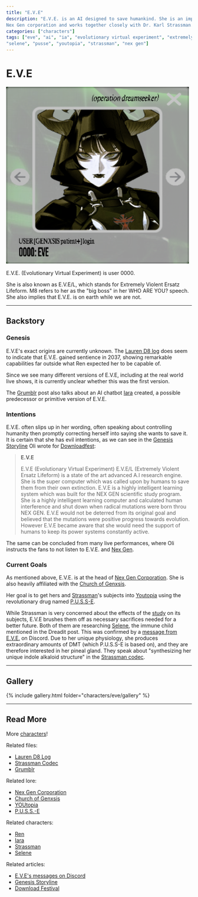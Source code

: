 ```yaml
---
title: "E.V.E"
description: "E.V.E. is an AI designed to save humankind. She is an important figure at 
Nex Gen corporation and works together closely with Dr. Karl Strassman."
categories: ["characters"]
tags: ["eve", "ai", "ia", "evolutionary virtual experiment", "extremely violent ersatz lifeform", 
"selene", "pusse", "youtopia", "strassman", "nex gen"]
---
```


# E.V.E

![Eve's Avatar](https://raw.githubusercontent.com/bmth-arg-wiki/wiki-assets/main/characters/eve/0eve.png)

E.V.E. (Evolutionary Virtual Experiment) is user 0000.

She is also known as E.V.E/L, which stands for Extremely Violent Ersatz Lifeform. M8 refers to her as the "big boss" in her WHO ARE YOU? speech.
She also implies that E.V.E. is on earth while we are not.

***

## Backstory

### Genesis

E.V.E's exact origins are currently unknown. The [Lauren D8 log](../for-sof/lauren_d8_log) 
does seem to indicate that E.V.E. gained sentience in 2037, showing remarkable capabilities 
far outside what Ren expected her to be capable of.

Since we see many different versions of E.V.E, including at the real world live shows, it is currently 
unclear whether this was the first version.

The [Grumblr](../for-sof/grumblr) post also talks about an AI chatbot [Iara](iara) created, a 
possible predecessor or primitive version of E.V.E.

### Intentions

E.V.E. often slips up in her wording, often speaking about controlling humanity then 
promptly correcting herself into saying she wants to save it.
It is certain that she has evil intentions, as we can see in the [Genesis Storyline](../lore/genesis-storyline) 
Oli wrote for [Downloadfest](../lore/downloadfest):

> **E.V.E**
>
> E.V.E (Evolutionary Virtual Experiment) E.V.E/L (Extremely Violent Ersatz Lifeform) is a
state of the art advanced A.I research engine. She is the super computer which was
called upon by humans to save them from their own extinction. E.V.E is a highly intelligent
learning system which was built for the NEX GEN scientific study program. She is a highly
intelligent learning computer and calculated human interference and shut down when radical
mutations were born throu NEX GEN. E.V.E would not be deterred from its original goal and
believed that the mutations were positive progress towards evolution. However E.V.E
became aware that she would need the support of humans to keep its power systems
constantly active.

The same can be concluded from many live performances, where Oli instructs the fans to not listen to E.V.E. 
and [Nex Gen](../lore/nex-gen-corporation).

### Current Goals

As mentioned above, E.V.E. is at the head of [Nex Gen Corporation](../lore/nex-gen-corporation). She is also heavily affiliated with
the [Church of Genxsis](../lore/church).

Her goal is to get hers and [Strassman](./strassman)'s subjects into 
[Youtopia](../lore/youtopia) using the revolutionary drug named [P.U.S.S-E](../lore/pusse). 

While Strassman is very concerned about the effects of the [study](../lore/nex-gen-corporation#nex-gen-study) 
on its subjects, E.V.E brushes them off as necessary sacrifices needed for a better future. 
Both of them are researching [Selene](selene), the immune child mentioned in the Dreadit post. 
This was confirmed by a [message from E.V.E.](../socials/eve-discord) on Discord.
Due to her unique physiology, she produces extraordinary amounts of DMT (which P.U.S.S-E is based on), and they are 
therefore interested in her pineal gland.
They speak about "synthesizing her unique indole alkaloid structure" in the [Strassman codec](../for-sof/strassmancodec).

***

## Gallery

{% include gallery.html folder="characters/eve/gallery" %}

***

## Read More

More [characters](characters)!

Related files:

- [Lauren D8 Log](../for-sof/lauren_d8_log)
- [Strassman Codec](../for-sof/strassmancodec)
- [Grumblr](../for-sof/grumblr)

Related lore:

- [Nex Gen Corporation](../lore/nex-gen-corporation)
- [Church of Genxsis](../lore/church)
- [YOUtopia](../lore/youtopia)
- [P.U.S.S.-E](../lore/pusse)

Related characters:

- [Ren](ren)
- [Iara](iara)
- [Strassman](strassman)
- [Selene](selene)

Related articles:

- [E.V.E's messages on Discord](../socials/eve-discord)
- [Genesis Storyline](../lore/genesis-storyline)
- [Download Festival](../lore/downloadfest)